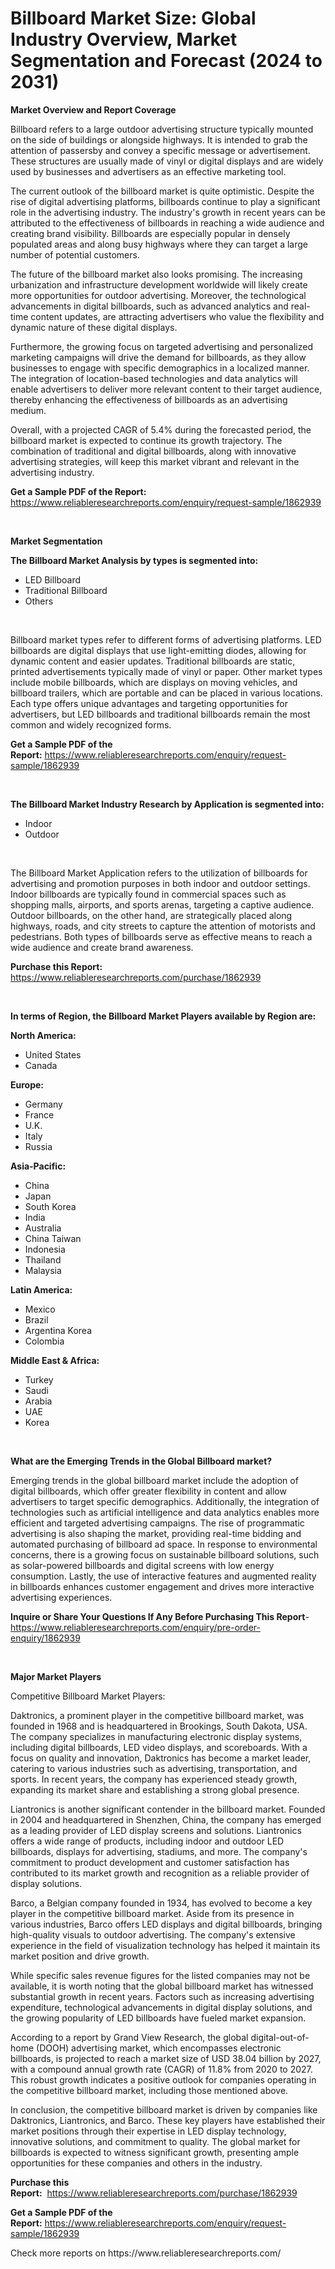 <p><h1>Billboard Market Size: Global Industry Overview, Market Segmentation and Forecast (2024 to 2031)</h1></p><p><strong>Market Overview and Report Coverage</strong></p>
<p><p>Billboard refers to a large outdoor advertising structure typically mounted on the side of buildings or alongside highways. It is intended to grab the attention of passersby and convey a specific message or advertisement. These structures are usually made of vinyl or digital displays and are widely used by businesses and advertisers as an effective marketing tool.</p><p>The current outlook of the billboard market is quite optimistic. Despite the rise of digital advertising platforms, billboards continue to play a significant role in the advertising industry. The industry's growth in recent years can be attributed to the effectiveness of billboards in reaching a wide audience and creating brand visibility. Billboards are especially popular in densely populated areas and along busy highways where they can target a large number of potential customers.</p><p>The future of the billboard market also looks promising. The increasing urbanization and infrastructure development worldwide will likely create more opportunities for outdoor advertising. Moreover, the technological advancements in digital billboards, such as advanced analytics and real-time content updates, are attracting advertisers who value the flexibility and dynamic nature of these digital displays.</p><p>Furthermore, the growing focus on targeted advertising and personalized marketing campaigns will drive the demand for billboards, as they allow businesses to engage with specific demographics in a localized manner. The integration of location-based technologies and data analytics will enable advertisers to deliver more relevant content to their target audience, thereby enhancing the effectiveness of billboards as an advertising medium.</p><p>Overall, with a projected CAGR of 5.4% during the forecasted period, the billboard market is expected to continue its growth trajectory. The combination of traditional and digital billboards, along with innovative advertising strategies, will keep this market vibrant and relevant in the advertising industry.</p></p>
<p><strong>Get a Sample PDF of the Report:</strong> <a href="https://www.reliableresearchreports.com/enquiry/request-sample/1862939">https://www.reliableresearchreports.com/enquiry/request-sample/1862939</a></p>
<p>&nbsp;</p>
<p><strong>Market Segmentation</strong></p>
<p><strong>The Billboard Market Analysis by types is segmented into:</strong></p>
<p><ul><li>LED Billboard</li><li>Traditional Billboard</li><li>Others</li></ul></p>
<p>&nbsp;</p>
<p><p>Billboard market types refer to different forms of advertising platforms. LED billboards are digital displays that use light-emitting diodes, allowing for dynamic content and easier updates. Traditional billboards are static, printed advertisements typically made of vinyl or paper. Other market types include mobile billboards, which are displays on moving vehicles, and billboard trailers, which are portable and can be placed in various locations. Each type offers unique advantages and targeting opportunities for advertisers, but LED billboards and traditional billboards remain the most common and widely recognized forms.</p></p>
<p><strong>Get a Sample PDF of the Report:</strong>&nbsp;<a href="https://www.reliableresearchreports.com/enquiry/request-sample/1862939">https://www.reliableresearchreports.com/enquiry/request-sample/1862939</a></p>
<p>&nbsp;</p>
<p><strong>The Billboard Market Industry Research by Application is segmented into:</strong></p>
<p><ul><li>Indoor</li><li>Outdoor</li></ul></p>
<p>&nbsp;</p>
<p><p>The Billboard Market Application refers to the utilization of billboards for advertising and promotion purposes in both indoor and outdoor settings. Indoor billboards are typically found in commercial spaces such as shopping malls, airports, and sports arenas, targeting a captive audience. Outdoor billboards, on the other hand, are strategically placed along highways, roads, and city streets to capture the attention of motorists and pedestrians. Both types of billboards serve as effective means to reach a wide audience and create brand awareness.</p></p>
<p><strong>Purchase this Report:</strong>&nbsp; <a href="https://www.reliableresearchreports.com/purchase/1862939">https://www.reliableresearchreports.com/purchase/1862939</a></p>
<p>&nbsp;</p>
<p><strong>In terms of Region, the Billboard Market Players available by Region are:</strong></p>
<p>
    <p> <strong> North America: </strong>
        <ul>
            <li>United States</li>
            <li>Canada</li>
        </ul>
        </p> 
    <p> <strong> Europe: </strong>
        <ul>
            <li>Germany</li>
            <li>France</li>
            <li>U.K.</li>
            <li>Italy</li>
            <li>Russia</li>
        </ul>
        </p> 
    <p> <strong> Asia-Pacific: </strong>
        <ul>
            <li>China</li>
            <li>Japan</li>
            <li>South Korea</li>
            <li>India</li>
            <li>Australia</li>
            <li>China Taiwan</li>
            <li>Indonesia</li>
            <li>Thailand</li>
            <li>Malaysia</li>
        </ul>
        </p> 
    <p> <strong> Latin America: </strong>
        <ul>
            <li>Mexico</li>
            <li>Brazil</li>
            <li>Argentina Korea</li>
            <li>Colombia</li>
        </ul>
        </p> 
    <p> <strong> Middle East & Africa: </strong>
        <ul>
            <li>Turkey</li>
            <li>Saudi</li>
            <li>Arabia</li>
            <li>UAE</li>
            <li>Korea</li>
        </ul>
    </p>
    </p>
<p>&nbsp;</p>
<p><strong>What are the Emerging Trends in the Global Billboard market?</strong></p>
<p><p>Emerging trends in the global billboard market include the adoption of digital billboards, which offer greater flexibility in content and allow advertisers to target specific demographics. Additionally, the integration of technologies such as artificial intelligence and data analytics enables more efficient and targeted advertising campaigns. The rise of programmatic advertising is also shaping the market, providing real-time bidding and automated purchasing of billboard ad space. In response to environmental concerns, there is a growing focus on sustainable billboard solutions, such as solar-powered billboards and digital screens with low energy consumption. Lastly, the use of interactive features and augmented reality in billboards enhances customer engagement and drives more interactive advertising experiences.</p></p>
<p><strong>Inquire or Share Your Questions If Any Before Purchasing This Report</strong>- <a href="https://www.reliableresearchreports.com/enquiry/pre-order-enquiry/1862939">https://www.reliableresearchreports.com/enquiry/pre-order-enquiry/1862939</a></p>
<p>&nbsp;</p>
<p><strong>Major Market Players</strong></p>
<p><p>Competitive Billboard Market Players:</p><p>Daktronics, a prominent player in the competitive billboard market, was founded in 1968 and is headquartered in Brookings, South Dakota, USA. The company specializes in manufacturing electronic display systems, including digital billboards, LED video displays, and scoreboards. With a focus on quality and innovation, Daktronics has become a market leader, catering to various industries such as advertising, transportation, and sports. In recent years, the company has experienced steady growth, expanding its market share and establishing a strong global presence.</p><p>Liantronics is another significant contender in the billboard market. Founded in 2004 and headquartered in Shenzhen, China, the company has emerged as a leading provider of LED display screens and solutions. Liantronics offers a wide range of products, including indoor and outdoor LED billboards, displays for advertising, stadiums, and more. The company's commitment to product development and customer satisfaction has contributed to its market growth and recognition as a reliable provider of display solutions.</p><p>Barco, a Belgian company founded in 1934, has evolved to become a key player in the competitive billboard market. Aside from its presence in various industries, Barco offers LED displays and digital billboards, bringing high-quality visuals to outdoor advertising. The company's extensive experience in the field of visualization technology has helped it maintain its market position and drive growth.</p><p>While specific sales revenue figures for the listed companies may not be available, it is worth noting that the global billboard market has witnessed substantial growth in recent years. Factors such as increasing advertising expenditure, technological advancements in digital display solutions, and the growing popularity of LED billboards have fueled market expansion.</p><p>According to a report by Grand View Research, the global digital-out-of-home (DOOH) advertising market, which encompasses electronic billboards, is projected to reach a market size of USD 38.04 billion by 2027, with a compound annual growth rate (CAGR) of 11.8% from 2020 to 2027. This robust growth indicates a positive outlook for companies operating in the competitive billboard market, including those mentioned above.</p><p>In conclusion, the competitive billboard market is driven by companies like Daktronics, Liantronics, and Barco. These key players have established their market positions through their expertise in LED display technology, innovative solutions, and commitment to quality. The global market for billboards is expected to witness significant growth, presenting ample opportunities for these companies and others in the industry.</p></p>
<p><strong>Purchase this Report:</strong>&nbsp;&nbsp;<a href="https://www.reliableresearchreports.com/purchase/1862939">https://www.reliableresearchreports.com/purchase/1862939</a></p>
<p></p>
<p><strong>Get a Sample PDF of the Report:</strong>&nbsp;<a href="https://www.reliableresearchreports.com/enquiry/request-sample/1862939">https://www.reliableresearchreports.com/enquiry/request-sample/1862939</a></p>
<p>Check more reports on https://www.reliableresearchreports.com/</p>